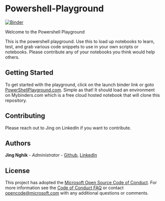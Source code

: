 # Powershell-Playground

<a href="https://mybinder.org/v2/gh/jingsta/powershell-playground/master?urlpath=lab" target="_blank">![Binder](https://mybinder.org/badge_logo.svg)</a>

Welcome to the Powershell Playground

This is the powershell playground. Use this to load up notebooks to learn, test, and grab various code snippets to use in your own scripts or notebooks. Please contribute any of your notebooks you think would help others.

## Getting Started

To get started with the playground, click on the launch binder link or goto [PowerShellPlayground.com](http://www.powershellplayground.com). Simple as that! It should load an environment on Mybinders.com which is a free cloud hosted notebook that will clone this repository. 

## Contributing

Please reach out to Jing on LinkedIn if you want to contribute. 

## Authors

 **Jing Nghik** - *Administrator* - [Github](https://github.com/jingsta), [LinkedIn](https://www.linkedin.com/in/jnghik)

## License

This project has adopted the [Microsoft Open Source Code of Conduct](http://microsoft.github.io/codeofconduct). For more information see the [Code of Conduct FAQ](http://microsoft.github.io/codeofconduct/faq.md) or contact [opencode@microsoft.com](mailto:opencode@microsoft.com) with any additional questions or comments. 